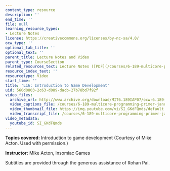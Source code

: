 ```yaml
---
content_type: resource
description: ''
end_time: ''
file: null
learning_resource_types:
- Lecture Notes
license: https://creativecommons.org/licenses/by-nc-sa/4.0/
ocw_type: ''
optional_tab_title: ''
optional_text: ''
parent_title: Lecture Notes and Video
parent_type: CourseSection
related_resources_text: Lecture Notes ([PDF](/courses/6-189-multicore-programming-primer-january-iap-2007/resources/lec16games))
resource_index_text: ''
resourcetype: Video
start_time: ''
title: 'L16: Introduction to Game Development'
uid: 560d0803-2c63-d089-dacb-27b78bd7f92f
video_files:
  archive_url: http://www.archive.org/download/MIT6.189IAP07/ocw-6.189-iap07-lec16_300k.mp4
  video_captions_file: /courses/6-189-multicore-programming-primer-january-iap-2007/43889ae53fd553989908d8e960e2acf5_SI_GKdFQmds.vtt
  video_thumbnail_file: https://img.youtube.com/vi/SI_GKdFQmds/default.jpg
  video_transcript_file: /courses/6-189-multicore-programming-primer-january-iap-2007/76035f9693b5f6943c50d959727b7953_SI_GKdFQmds.pdf
video_metadata:
  youtube_id: SI_GKdFQmds
---
```


**Topics covered:** Introduction to game development (Courtesy of Mike Acton. Used with permission.)

**Instructor:** Mike Acton, Insomiac Games

Subtitles are provided through the generous assistance of Rohan Pai.

